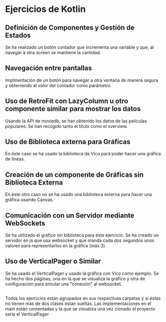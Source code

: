 # Ejercicios de Kotlin

## Definición de Componentes y Gestión de Estados
  Se ha realizado un botón contador que incrementa una variable y que, al navegar a otra screen se mantiene la cantidad.

## Navegación entre pantallas
  Implmentación de un botón para navegar a otra ventana de manera segura y obteniendo el valor del contador como parámetro.

## Uso de RetroFit con LazyColumn u otro componente similar para mostrar los datos
  Usando la API de moviedb, se han obtenido los datos de las películas populares. Se han recogido tanto el título como el overview.

## Uso de Biblioteca externa para Gráficas
  En éste caso se ha usado la biblioteca de Vico para poder hacer una gráfica de líneas.

## Creación de un componente de Gráficas sin Biblioteca Externa
 En éste otro caso no se ha usado una biblioteca externa para hacer una gráfica usando Canvas.

## Comunicación con un Servidor mediante WebSockets
  Se ha utilizado el gráfico sin biblioteca para éste ejercicio. Se ha creado un servidor en js que usa websocket y que manda cada dos segundos unos valores para representarlos en la gráfica (máx 3).

## Uso de VerticalPager o Similar
  Se ha usado el VerticalPager y usado la gráfica con Vico como ejemplo. Se ha hecho dos páginas, una en la que se visualiza la gráfico y otra de configuración para simular una "conexión" al websocket.

## 
Todos los ejercicios están agrupados en sus respectivas carpetas y si éstas no tienen más de dos clases están sueltas. Las implementaciones en el main están comentadas y la que se visualiza una vez clonado el proyecto sería el VerticalPager
